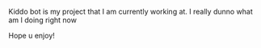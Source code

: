Kiddo bot is my project that I am currently working at.
I really dunno what am I doing right now

Hope u enjoy!
